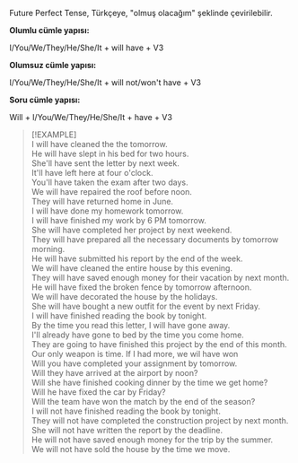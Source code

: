 Future Perfect Tense, Türkçeye, "olmuş olacağım" şeklinde çevirilebilir.  

**Olumlu cümle yapısı:**  

I/You/We/They/He/She/It + will have + V3  

**Olumsuz cümle yapısı:**  

I/You/We/They/He/She/It + will not/won't have + V3  

**Soru cümle yapısı:**  

Will + I/You/We/They/He/She/It + have + V3  

> [!EXAMPLE]  
> I will have cleaned the the tomorrow.  
> He will have slept in his bed for two hours.  
> She'll have sent the letter by next week.  
> It'll have left here at four o'clock.  
> You'll have taken the exam after two days.  
> We will have repaired the roof before noon.  
> They will have returned home in June.  
> I will have done my homework tomorrow.  
> I will have finished my work by 6 PM tomorrow.  
> She will have completed her project by next weekend.  
> They will have prepared all the necessary documents by tomorrow morning.  
> He will have submitted his report by the end of the week.  
> We will have cleaned the entire house by this evening.  
> They will have saved enough money for their vacation by next month.  
> He will have fixed the broken fence by tomorrow afternoon.  
> We will have decorated the house by the holidays.  
> She will have bought a new outfit for the event by next Friday.  
> I will have finished reading the book by tonight.  
> By the time you read this letter, I will have gone away.  
> I'll already have gone to bed by the time you come home.  
> They are going to have finished this project by the end of this month.  
> Our only weapon is time. If I had more, we wil have won  
> Will you have completed your assignment by tomorrow.  
> Will they have arrived at the airport by noon?  
> Will she have finished cooking dinner by the time we get home?  
> Will he have fixed the car by Friday?  
> Will the team have won the match by the end of the season?  
> I will not have finished reading the book by tonight.  
> They will not have completed the construction project by next month.  
> She will not have written the report by the deadline.  
> He will not have saved enough money for the trip by the summer.  
> We will not have sold the house by the time we move.  